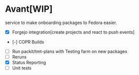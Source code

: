 # Avant[WIP]

service to make onboarding packages to Fedora easier.

- [x] Forgejo integration[create projects and react to push events]
- [-] COPR Builds
- [ ] Run packit/tmt-plans with Testing farm on new packages
- [ ] Reruns
- [x] Status Reporting
- [ ] Unit tests
